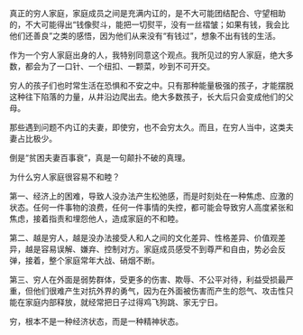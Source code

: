 真正的穷人家庭，家庭成员之间是充满内讧的，是不大可能团结配合、守望相助的，不大可能得出“钱像熨斗，能把一切熨平，没有一丝褶皱；如果有钱，我会比他们还善良”之类的感悟，因为他们从来没有“有钱过”，想象不出有钱的生活。

作为一个穷人家庭出身的人，我特别同意这个观点。我所见过的穷人家庭，绝大多数，都会为了一口针、一个纽扣、一颗菜，吵到不可开交。

穷人的孩子们也时常生活在恐惧和不安之中。只有那种能量极强的孩子，才能摆脱这种往下陷落的力量，从井沿边爬出去。绝大多数孩子，长大后只会变成他们的父母。

那些遇到问题不内讧的夫妻，即使穷，也不会穷太久。而且，在穷人当中，这类夫妻占比极少。

倒是“贫困夫妻百事衰”，真是一句颠扑不破的真理。

为什么穷人家庭很容易不和睦？

第一、经济上的困难，导致人没办法产生松弛感，而是时刻处在一种焦虑、应激的状态。任何一件事物的浪费，任何一件事情的失控，都可能会导致穷人高度紧张和焦虑，接着指责和埋怨他人，造成家庭的不和睦。

第二、越是穷人，越是没办法接受人和人之间的文化差异、性格差异、价值观差异，越是容易误解、嫌弃、控制对方。家庭成员感受不到尊严和自由，势必会反弹，接着，整个家庭常年大战、硝烟不断。

第三、穷人在外面是弱势群体，受更多的伤害、欺辱、不公平对待，利益受损最严重，但他们很难产生对抗外界的勇气，因为在外面被伤害而产生的怨气、攻击性只能在家庭内部释放，就经常把日子过得鸡飞狗跳、家无宁日。

穷，根本不是一种经济状态，而是一种精神状态。
